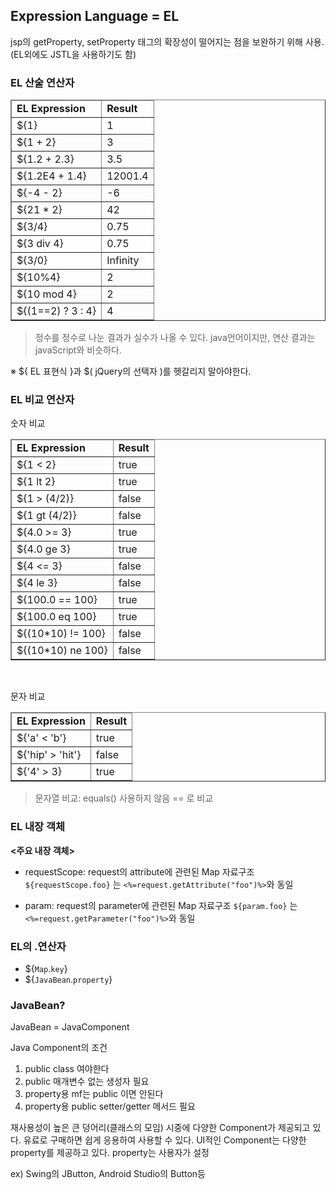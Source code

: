 ## Expression Language = EL
jsp의 getProperty, setProperty 태그의 확장성이 떨어지는 점을 보완하기 위해 사용. (EL외에도 JSTL을 사용하기도 함)


### EL 산술 연산자
<table border="1">
          <thead>
        <tr><td><b>EL Expression</b></td>
        <td><b>Result</b></td>
      </tr></thead>
      <tbody><tr>
        <td>${1}</td>
        <td>1</td>
      </tr>
      <tr>
        <td>${1 + 2}</td>
        <td>3</td>
      </tr>
      <tr>
        <td>${1.2 + 2.3}</td>
        <td>3.5</td>
      </tr>
      <tr>
        <td>${1.2E4 + 1.4}</td>
        <td>12001.4</td>
      </tr>
      <tr>
        <td>${-4 - 2}</td>
        <td>-6</td>
      </tr>
      <tr>
        <td>${21 * 2}</td>
        <td>42</td>
      </tr>
      <tr>
        <td>${3/4}</td>
        <td>0.75</td>
      </tr>
      <tr>
        <td>${3 div 4}</td>
        <td>0.75</td>
      </tr>
      <tr>
        <td>${3/0}</td>
        <td>Infinity</td>
      </tr>
      <tr>
        <td>${10%4}</td>
        <td>2</td>
      </tr>
      <tr>
        <td>${10 mod 4}</td>
        <td>2</td>
      </tr>
    <tr>
      <td>${(1==2) ? 3 : 4}</td>
      <td>4</td>
    </tr>
    </tbody></table>

>정수를 정수로 나눈 결과가 실수가 나올 수 있다.
java언어이지만, 연산 결과는 javaScript와 비슷하다.


※ ${ EL 표현식 }과 $( jQuery의 선택자 )를 헷갈리지 말아야한다.

### EL 비교 연산자
숫자 비교
<table border="1">
          <thead>
        <tr><td><b>EL Expression</b></td>
        <td><b>Result</b></td>
      </tr></thead>
      <tbody><tr>
        <td>${1 &lt; 2}</td>
        <td>true</td>
      </tr>
      <tr>
        <td>${1 lt 2}</td>
        <td>true</td>
      </tr>
      <tr>
        <td>${1 &gt; (4/2)}</td>
        <td>false</td>
      </tr>
      <tr>
        <td>${1 gt (4/2)}</td>
        <td>false</td>
      </tr>
      <tr>
        <td>${4.0 &gt;= 3}</td>
        <td>true</td>
      </tr>
      <tr>
        <td>${4.0 ge 3}</td>
        <td>true</td>
      </tr>
      <tr>
        <td>${4 &lt;= 3}</td>
        <td>false</td>
      </tr>
      <tr>
        <td>${4 le 3}</td>
        <td>false</td>
      </tr>
      <tr>
        <td>${100.0 == 100}</td>
        <td>true</td>
      </tr>
      <tr>
        <td>${100.0 eq 100}</td>
        <td>true</td>
      </tr>
      <tr>
        <td>${(10*10) != 100}</td>
        <td>false</td>
      </tr>
      <tr>
        <td>${(10*10) ne 100}</td>
        <td>false</td>
      </tr>
    </tbody></table>
<br/>

문자 비교
<table border="1">
          <thead>
            <tr><td><b>EL Expression</b></td>
            <td><b>Result</b></td>
          </tr></thead>
          <tbody><tr>
            <td>${'a' &lt; 'b'}</td>
            <td>true</td>
          </tr>
          <tr>
            <td>${'hip' &gt; 'hit'}</td>
            <td>false</td>
          </tr>
          <tr>
            <td>${'4' &gt; 3}</td>
            <td>true</td>
          </tr>
        </tbody></table>

>문자열 비교: equals() 사용하지 않음 == 로 비교

### EL 내장 객체
**<주요 내장 객체>**
* requestScope: request의 attribute에 관련된 Map 자료구조
`${requestScope.foo}` 는 `<%=request.getAttribute("foo")%>`와 동일

* param: request의 parameter에 관련된 Map 자료구조
`${param.foo}` 는 `<%=request.getParameter("foo")%>`와 동일


### EL의 .연산자
* ${`Map`.`key`}
* ${`JavaBean`.`property`}

### JavaBean?

JavaBean = JavaComponent

Java Component의 조건
1) public class 여야한다
2) public 매개변수 없는 생성자 필요
3) property용 mf는 public 이면 안된다
4) property용 public setter/getter 메서드 필요

재사용성이 높은 큰 덩어리(클래스의 모임)
시중에 다양한 Component가 제공되고 있다. 유료로 구매하면 쉽게 응용하여 사용할 수 있다.
UI적인 Component는 다양한 property를 제공하고 있다.
property는 사용자가 설정


ex) Swing의 JButton, Android Studio의 Button등


<!--stackedit_data:
eyJoaXN0b3J5IjpbLTIwOTg1NDAwMTQsNzQ2NjY0OTAsLTYzMj
I5MzMzMywtOTA4MDg2MjI1XX0=
-->